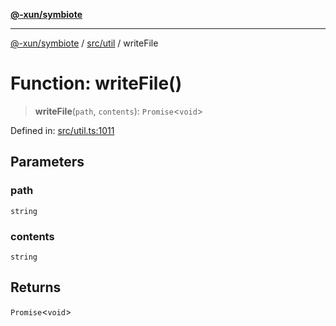 [**@-xun/symbiote**](../../../README.md)

***

[@-xun/symbiote](../../../README.md) / [src/util](../README.md) / writeFile

# Function: writeFile()

> **writeFile**(`path`, `contents`): `Promise`\<`void`\>

Defined in: [src/util.ts:1011](https://github.com/Xunnamius/symbiote/blob/71ec833685b57a820bf8f2491ca78156a6893662/src/util.ts#L1011)

## Parameters

### path

`string`

### contents

`string`

## Returns

`Promise`\<`void`\>
